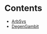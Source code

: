 

# Contents
- [ArbSys](ArbSys.sol/interface.ArbSys.md)
- [DegenGambit](DegenGambit.sol/contract.DegenGambit.md)
